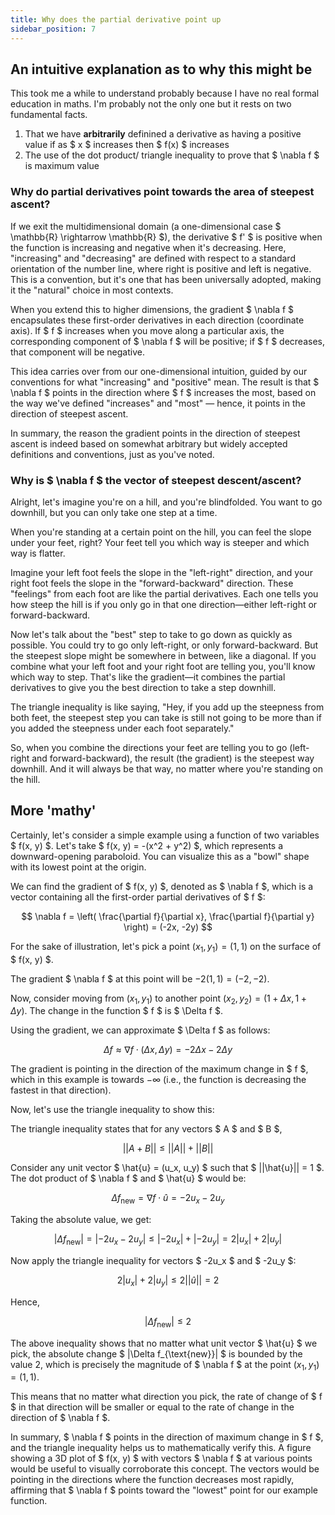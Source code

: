 ```yaml
---
title: Why does the partial derivative point up
sidebar_position: 7
---
```


## An intuitive explanation as to why this might be

This took me a while to understand probably because I have no real formal education in maths. I'm probably not the only one but it rests on two fundamental facts. 

1. That we have **arbitrarily** definined a derivative as having a positive value if as $ x $ increases then $ f(x) $ increases
2. The use of the dot product/ triangle inequality to prove that $ \nabla f $ is maximum value

### Why do partial derivatives point towards the area of steepest ascent?
If we exit the multidimensional domain (a one-dimensional case $ \mathbb{R} \rightarrow \mathbb{R} $), the derivative $ f' $ is positive when the function is increasing and negative when it's decreasing. Here, "increasing" and "decreasing" are defined with respect to a standard orientation of the number line, where right is positive and left is negative. This is a convention, but it's one that has been universally adopted, making it the "natural" choice in most contexts.

When you extend this to higher dimensions, the gradient $ \nabla f $ encapsulates these first-order derivatives in each direction (coordinate axis). If $ f $ increases when you move along a particular axis, the corresponding component of $ \nabla f $ will be positive; if $ f $ decreases, that component will be negative.

This idea carries over from our one-dimensional intuition, guided by our conventions for what "increasing" and "positive" mean. The result is that $ \nabla f $ points in the direction where $ f $ increases the most, based on the way we've defined "increases" and "most" — hence, it points in the direction of steepest ascent. 

In summary, the reason the gradient points in the direction of steepest ascent is indeed based on somewhat arbitrary but widely accepted definitions and conventions, just as you've noted. 

### Why is $ \nabla f $ the vector of steepest descent/ascent?
Alright, let's imagine you're on a hill, and you're blindfolded. You want to go downhill, but you can only take one step at a time. 

When you're standing at a certain point on the hill, you can feel the slope under your feet, right? Your feet tell you which way is steeper and which way is flatter. 

Imagine your left foot feels the slope in the "left-right" direction, and your right foot feels the slope in the "forward-backward" direction. These "feelings" from each foot are like the partial derivatives. Each one tells you how steep the hill is if you only go in that one direction—either left-right or forward-backward.

Now let's talk about the "best" step to take to go down as quickly as possible. You could try to go only left-right, or only forward-backward. But the steepest slope might be somewhere in between, like a diagonal. If you combine what your left foot and your right foot are telling you, you'll know which way to step. That's like the gradient—it combines the partial derivatives to give you the best direction to take a step downhill.

The triangle inequality is like saying, "Hey, if you add up the steepness from both feet, the steepest step you can take is still not going to be more than if you added the steepness under each foot separately."

So, when you combine the directions your feet are telling you to go (left-right and forward-backward), the result (the gradient) is the steepest way downhill. And it will always be that way, no matter where you're standing on the hill.

## More 'mathy'
Certainly, let's consider a simple example using a function of two variables $ f(x, y) $. Let's take $ f(x, y) = -(x^2 + y^2) $, which represents a downward-opening paraboloid. You can visualize this as a "bowl" shape with its lowest point at the origin.

We can find the gradient of $ f(x, y) $, denoted as $ \nabla f $, which is a vector containing all the first-order partial derivatives of $ f $:

$$
\nabla f = \left( \frac{\partial f}{\partial x}, \frac{\partial f}{\partial y} \right) = (-2x, -2y)
$$

For the sake of illustration, let's pick a point $(x_1, y_1) = (1, 1)$ on the surface of $ f(x, y) $.

The gradient $ \nabla f $ at this point will be $-2(1, 1) = (-2, -2)$.

Now, consider moving from $(x_1, y_1)$ to another point $(x_2, y_2) = (1 + \Delta x, 1 + \Delta y)$. The change in the function $ f $ is $ \Delta f $.

Using the gradient, we can approximate $ \Delta f $ as follows:

$$
\Delta f \approx \nabla f \cdot (\Delta x, \Delta y) = -2\Delta x - 2\Delta y
$$

The gradient is pointing in the direction of the maximum change in $ f $, which in this example is towards $-\infty$ (i.e., the function is decreasing the fastest in that direction).

Now, let's use the triangle inequality to show this:

The triangle inequality states that for any vectors $ A $ and $ B $,

$$
||A + B|| \leq ||A|| + ||B||
$$

Consider any unit vector $ \hat{u} = (u_x, u_y) $ such that $ ||\hat{u}|| = 1 $. The dot product of $ \nabla f $ and $ \hat{u} $ would be:

$$
\Delta f_{\text{new}} = \nabla f \cdot \hat{u} = -2u_x - 2u_y
$$

Taking the absolute value, we get:

$$
|\Delta f_{\text{new}}| = |-2u_x - 2u_y| \leq |-2u_x| + |-2u_y| = 2|u_x| + 2|u_y|
$$

Now apply the triangle inequality for vectors $ -2u_x $ and $ -2u_y $:

$$
2|u_x| + 2|u_y| \leq 2||\hat{u}|| = 2
$$

Hence,

$$
|\Delta f_{\text{new}}| \leq 2
$$

The above inequality shows that no matter what unit vector $ \hat{u} $ we pick, the absolute change $ |\Delta f_{\text{new}}| $ is bounded by the value 2, which is precisely the magnitude of $ \nabla f $ at the point $(x_1, y_1) = (1, 1)$.

This means that no matter what direction you pick, the rate of change of $ f $ in that direction will be smaller or equal to the rate of change in the direction of $ \nabla f $.

In summary, $ \nabla f $ points in the direction of maximum change in $ f $, and the triangle inequality helps us to mathematically verify this. A figure showing a 3D plot of $ f(x, y) $ with vectors $ \nabla f $ at various points would be useful to visually corroborate this concept. The vectors would be pointing in the directions where the function decreases most rapidly, affirming that $ \nabla f $ points toward the "lowest" point for our example function.